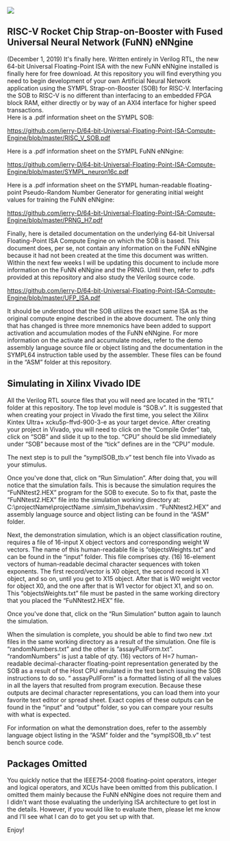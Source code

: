 ![](https://github.com/jerry-D/64-bit-Universal-Floating-Point-ISA-Compute-Engine/blob/master/SYMPL_logo_med.png)
## RISC-V Rocket Chip Strap-on-Booster with Fused Universal Neural Network (FuNN) eNNgine
(December 1, 2019) It's finally here.  Written entirely in Verilog RTL, the new 64-bit Universal Floating-Point ISA with the new FuNN eNNgine installed is finally here for free download.  At this repository you will find everything you need to begin development of your own Artificial Neural Network application using the SYMPL Strap-on-Booster (SOB) for RISC-V.  Interfacing the SOB to RISC-V is no different than interfacing to an embedded FPGA block RAM, either directly or by way of an AXI4 interface for higher speed transactions.  
Here is a .pdf information sheet on the SYMPL SOB:

https://github.com/jerry-D/64-bit-Universal-Floating-Point-ISA-Compute-Engine/blob/master/RISC_V_SOB.pdf

Here is a .pdf information sheet on the SYMPL FuNN eNNgine:

https://github.com/jerry-D/64-bit-Universal-Floating-Point-ISA-Compute-Engine/blob/master/SYMPL_neuron16c.pdf

Here is a .pdf information sheet on the SYMPL human-readable floating-point Pseudo-Random Number Generator for generating initial weight values for training the FuNN eNNgine:

https://github.com/jerry-D/64-bit-Universal-Floating-Point-ISA-Compute-Engine/blob/master/PRNG_H7.pdf

Finally, here is detailed documentation on the underlying 64-bit Universal Floating-Point ISA Compute Engine on which the SOB is based.  This document does, per se, not contain any information on the FuNN eNNgine because it had not been created at the time this document was written. Within the next few weeks I will be updating this document to include more information on the FuNN eNNgine and the  PRNG.  Until then, refer to .pdfs provided at this repository and also study the Verilog source code.

https://github.com/jerry-D/64-bit-Universal-Floating-Point-ISA-Compute-Engine/blob/master/UFP_ISA.pdf

It should be understood that the SOB utilizes the exact same ISA as the original compute engine described in the above document.  The only thing that has changed is three more mnemonics have been added to support activation and accumulation modes of the FuNN eNNgine.  For more information on the activate and accumulate modes, refer to the demo assembly language source file or object listing and the documentation in the SYMPL64 instruction table used by the assembler.  These files can be found in the “ASM” folder at this repository. 

## Simulating in Xilinx Vivado IDE
All the Verilog RTL source files that you will need are located in the “RTL” folder at this repository.  The top level module is “SOB.v”.  It is suggested that when creating your project in Vivado the first time, you select the Xilinx Kintex Ultra+ xcku5p-ffvd-900-3-e as your target device.  After creating your project in Vivado, you will need to click on the “Compile Order” tab, click on “SOB” and slide it up to the top.  “CPU” should be slid immediately under “SOB” because most of the “tick” defines are in the “CPU” module.

The next step is to pull the “symplSOB_tb.v” test bench file into Vivado as your stimulus.

Once you've done that, click on “Run Simulation”.  After doing that, you will notice that the simulation fails.  This is because the simulation requires the “FuNNtest2.HEX” program for the SOB to execute. So to fix that, paste the “FuNNtest2.HEX” file into the simulation working directory at:  C:\projectName\projectName .sim\sim_1\behav\xsim  .  “FuNNtest2.HEX” and assembly language source and object listing can be found in the “ASM” folder.

Next, the demonstration simulation, which is an object classification routine, requires a file of 16-input X object vectors and corresponding weight W vectors.  The name of this human-readable file is “objectsWeights.txt” and can be found in the “input” folder.  This file comprises qty. (16) 16-element vectors of human-readable decimal character sequences with token exponents.  The first record/vector is X0 object, the second record is X1 object, and so on, until you get to X15 object.  After that is W0 weight vector for object X0, and the one after that is W1 vector for object X1, and so on.  This “objectsWeights.txt” file must be pasted in the same working directory that you placed the “FuNNtest2.HEX” file.

Once you've done that, click on the “Run Simulation” button again to launch the simulation.

When the simulation is complete, you should be able to find two new .txt files in the same working directory as a result of the simulation.  One file is “randomNumbers.txt” and the other is “assayPullForm.txt”.  “randomNumbers” is just a table of qty. (16) vectors of H=7 human-readable decimal-character floating-point representation generated by the SOB as a result of the Host CPU emulated in the test bench issuing the SOB instructions to do so.  “ assayPullForm” is a formatted listing of all the values in all the layers that resulted from program execution.  Because these outputs are decimal character representations, you can load them into your favorite text editor or spread sheet.  Exact copies of these outputs can be found in the “input” and “output” folder, so you can compare your results with what is expected.

For information on what the demonstration does, refer to the assembly language object listing in the “ASM” folder and the “symplSOB_tb.v” test bench source code.

## Packages Omitted
You quickly notice that the IEEE754-2008 floating-point operators, integer and logical operators, and XCUs have been omitted from this publication.  I omitted them mainly because the FuNN eNNgine does not require them and I didn't want those evaluating the underlying ISA architecture to get lost in the details.  However, if you would like to evaluate them, please let me know and I'll see what I can do to get you set up with that.

Enjoy!

